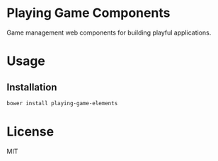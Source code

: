 Playing Game Components
=============================

Game management web components for building playful applications.

# Usage

## Installation

```bash
bower install playing-game-elements
```

# License

MIT